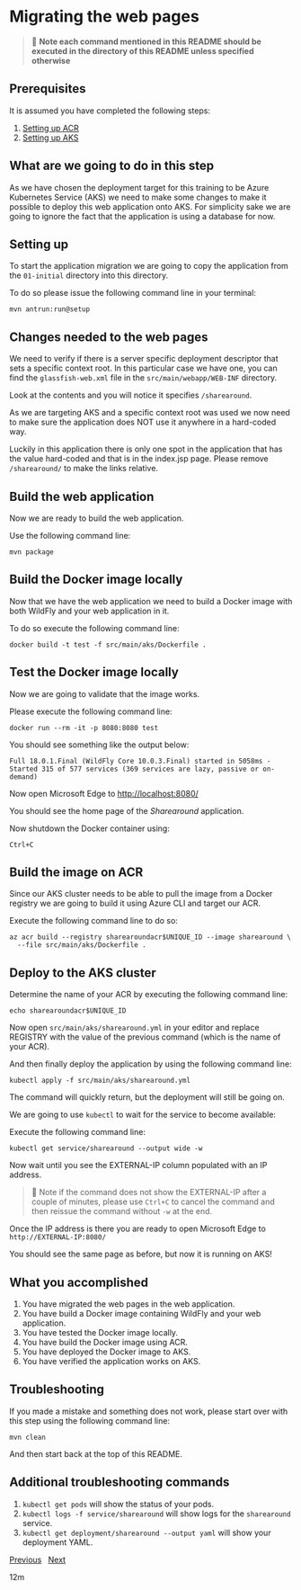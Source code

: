 # Migrating the web pages

> :stop_sign: **Note each command mentioned in this README should be executed in
> the directory of this README unless specified otherwise**

## Prerequisites

It is assumed you have completed the following steps:

1. [Setting up ACR](../02-setting-up-acr/README.md)
2. [Setting up AKS](../03-setting-up-aks/README.md)

## What are we going to do in this step

As we have chosen the deployment target for this training to be Azure Kubernetes
Service (AKS) we need to make some changes to make it possible to deploy this web
application onto AKS. For simplicity sake we are going to ignore the fact that
the application is using a database for now.

## Setting up

To start the application migration we are going to copy the application from the
`01-initial` directory into this directory.

To do so please issue the following command line in your terminal:

```shell
mvn antrun:run@setup
```

## Changes needed to the web pages

We need to verify if there is a server specific deployment descriptor that sets a
specific context root. In this particular case we have one, you can find the
`glassfish-web.xml` file in the `src/main/webapp/WEB-INF` directory.

Look at the contents and you will  notice it specifies `/sharearound`.

As we are targeting AKS and a specific context root was used we now need to make
sure the application does NOT use it anywhere in a hard-coded way.

Luckily in this application there is only one spot in the application that has the
value hard-coded and that is in the index.jsp page. Please remove `/sharearound/`
to make the links relative.

## Build the web application

Now we are ready to build the web application.

Use the following command line:

```shell
mvn package
```

## Build the Docker image locally

Now that we have the web application we need to build a Docker image with both
WildFly and your web application in it.

To do so execute the following command line:

```shell
docker build -t test -f src/main/aks/Dockerfile .
```

## Test the Docker image locally

Now we are going to validate that the image works.

Please execute the following command line:

```shell
docker run --rm -it -p 8080:8080 test
```

You should see something like the output below:

```shell
Full 18.0.1.Final (WildFly Core 10.0.3.Final) started in 5058ms - Started 315 of 577 services (369 services are lazy, passive or on-demand)
```

Now open Microsoft Edge to [http://localhost:8080/](http://localhost:8080/)

You should see the home page of the *Sharearound* application.

Now shutdown the Docker container using:

```shell
Ctrl+C
```

## Build the image on ACR

Since our AKS cluster needs to be able to pull the image from a Docker registry
we are going to build it using Azure CLI and target our ACR.

Execute the following command line to do so:

```shell
az acr build --registry sharearoundacr$UNIQUE_ID --image sharearound \
  --file src/main/aks/Dockerfile .
```

## Deploy to the AKS cluster

Determine the name of your ACR by executing the following command line:

```shell
echo sharearoundacr$UNIQUE_ID
```

Now open `src/main/aks/sharearound.yml` in your editor and replace REGISTRY with
the value of the previous command (which is the name of your ACR).

And then finally deploy the application by using the following command line:

```shell
kubectl apply -f src/main/aks/sharearound.yml
```

The command will quickly return, but the deployment will still be going on.

We are going to use `kubectl` to wait for the service to become available:

Execute the following command line:

```shell
kubectl get service/sharearound --output wide -w
```

Now wait until you see the EXTERNAL-IP column populated with an IP address.

> :stop_sign: Note if the command does not show the EXTERNAL-IP after a couple of
> minutes, please use `Ctrl+C` to cancel the command and then reissue the command
> without `-w` at the end.

Once the IP address is there you are ready to open Microsoft Edge to
`http://EXTERNAL-IP:8080/`

You should see the same page as before, but now it is running on AKS!

## What you accomplished

1. You have migrated the web pages in the web application.
1. You have build a Docker image containing WildFly and your web application.
1. You have tested the Docker image locally.
1. You have build the Docker image using ACR.
1. You have deployed the Docker image to AKS.
1. You have verified the application works on AKS.

## Troubleshooting

If you made a mistake and something does not work, please start over with this
step using the following command line:

```shell
mvn clean
```

And then start back at the top of this README.

## Additional troubleshooting commands

1. `kubectl get pods` will show the status of your pods.
1. `kubectl logs -f service/sharearound` will show logs for the `sharearound`
   service.
1. `kubectl get deployment/sharearound --output yaml` will show your 
   deployment YAML.

[Previous](../03-setting-up-aks/README.md) &nbsp; [Next](../05-adding-app-insights/README.md)

12m
